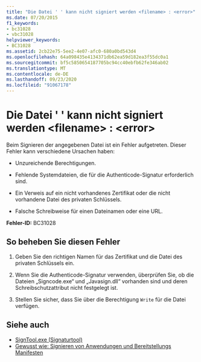 ```yaml
---
title: "Die Datei ' ' kann nicht signiert werden <filename> : <error>"
ms.date: 07/20/2015
f1_keywords:
- bc31028
- vbc31028
helpviewer_keywords:
- BC31028
ms.assetid: 2cb22e75-5ee2-4e07-afc0-680a0bd543d4
ms.openlocfilehash: 64a098435e4134371db62ea59d182ea3f55dc0a1
ms.sourcegitcommit: bf5c5850654187705bc94cc40ebfb62fe346ab02
ms.translationtype: MT
ms.contentlocale: de-DE
ms.lasthandoff: 09/23/2020
ms.locfileid: "91067178"
---
```

# <a name="unable-to-sign-file-filename-error"></a>Die Datei ' ' kann nicht signiert werden \<filename> : \<error>

Beim Signieren der angegebenen Datei ist ein Fehler aufgetreten. Dieser Fehler kann verschiedene Ursachen haben:  
  
- Unzureichende Berechtigungen.  
  
- Fehlende Systemdateien, die für die Authenticode-Signatur erforderlich sind.  
  
- Ein Verweis auf ein nicht vorhandenes Zertifikat oder die nicht vorhandene Datei des privaten Schlüssels.  
  
- Falsche Schreibweise für einen Dateinamen oder eine URL.  
  
 **Fehler-ID:** BC31028  
  
## <a name="to-correct-this-error"></a>So beheben Sie diesen Fehler  
  
1. Geben Sie den richtigen Namen für das Zertifikat und die Datei des privaten Schlüssels ein.  
  
2. Wenn Sie die Authenticode-Signatur verwenden, überprüfen Sie, ob die Dateien „Signcode.exe“ und „Javasign.dll“ vorhanden sind und deren Schreibschutzattribut nicht festgelegt ist.  
  
3. Stellen Sie sicher, dass Sie über die Berechtigung `Write` für die Datei verfügen.  
  
## <a name="see-also"></a>Siehe auch

- [SignTool.exe (Signaturtool)](../../framework/tools/signtool-exe.md)
- [Gewusst wie: Signieren von Anwendungen und Bereitstellungs Manifesten](/visualstudio/ide/how-to-sign-application-and-deployment-manifests)
